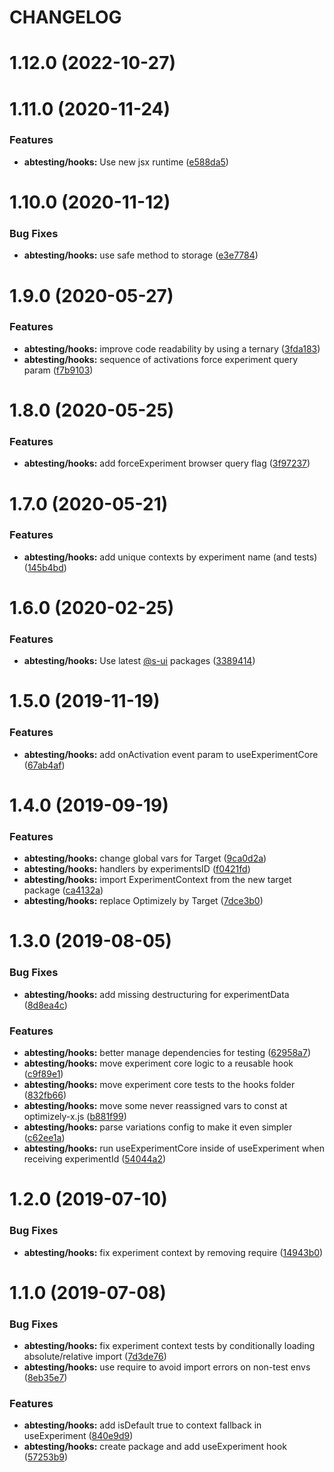 # CHANGELOG

# 1.12.0 (2022-10-27)



# 1.11.0 (2020-11-24)


### Features

* **abtesting/hooks:** Use new jsx runtime ([e588da5](https://github.com/SUI-Components/adevinta-spain-components/commit/e588da536d1104260a48e25884090119c75520cf))



# 1.10.0 (2020-11-12)


### Bug Fixes

* **abtesting/hooks:** use safe method to storage ([e3e7784](https://github.com/SUI-Components/adevinta-spain-components/commit/e3e778497a4e9b4bf123826f427e25d38a1b4099))



# 1.9.0 (2020-05-27)


### Features

* **abtesting/hooks:** improve code readability by using a ternary ([3fda183](https://github.com/SUI-Components/adevinta-spain-components/commit/3fda183398529e394fead82f70c8e863a2291ddf))
* **abtesting/hooks:** sequence of activations force experiment query param ([f7b9103](https://github.com/SUI-Components/adevinta-spain-components/commit/f7b9103e383358636eeee2762ef36608c82962d1))



# 1.8.0 (2020-05-25)


### Features

* **abtesting/hooks:** add forceExperiment browser query flag ([3f97237](https://github.com/SUI-Components/adevinta-spain-components/commit/3f9723790d3c55c0f2fc16042a4ae520d730cbd5))



# 1.7.0 (2020-05-21)


### Features

* **abtesting/hooks:** add unique contexts by experiment name (and tests) ([145b4bd](https://github.com/SUI-Components/adevinta-spain-components/commit/145b4bde09d9c94b5d06e2dd3195e35ab6576f59))



# 1.6.0 (2020-02-25)


### Features

* **abtesting/hooks:** Use latest [@s-ui](https://github.com/s-ui) packages ([3389414](https://github.com/SUI-Components/adevinta-spain-components/commit/3389414afbfd2aeb7a9756ff45c9f00861977a8b))



# 1.5.0 (2019-11-19)


### Features

* **abtesting/hooks:** add onActivation event param to useExperimentCore ([67ab4af](https://github.com/SUI-Components/adevinta-spain-components/commit/67ab4af4737ce0eca58bcfdce4b7f2592ae209bc))



# 1.4.0 (2019-09-19)


### Features

* **abtesting/hooks:** change global vars for Target ([9ca0d2a](https://github.com/SUI-Components/adevinta-spain-components/commit/9ca0d2aabcfec58561e919450df705e17fd01e7d))
* **abtesting/hooks:** handlers by experimentsID ([f0421fd](https://github.com/SUI-Components/adevinta-spain-components/commit/f0421fd95cc3c39e136bac58843464d1f98f6f78))
* **abtesting/hooks:** import ExperimentContext from the new target package ([ca4132a](https://github.com/SUI-Components/adevinta-spain-components/commit/ca4132a4c29297a34c4c5de8af6b0734f55fae33))
* **abtesting/hooks:** replace Optimizely by Target ([7dce3b0](https://github.com/SUI-Components/adevinta-spain-components/commit/7dce3b02e723e9362ca4064757b97a94e3d5919a))



# 1.3.0 (2019-08-05)


### Bug Fixes

* **abtesting/hooks:** add missing destructuring for experimentData ([8d8ea4c](https://github.com/SUI-Components/adevinta-spain-components/commit/8d8ea4ced378a2fe2901ad9db4f752f4eedc3b90))


### Features

* **abtesting/hooks:** better manage dependencies for testing ([62958a7](https://github.com/SUI-Components/adevinta-spain-components/commit/62958a7e9006f7782d8783917d01c03ba675d79a))
* **abtesting/hooks:** move experiment core logic to a reusable hook ([c9f89e1](https://github.com/SUI-Components/adevinta-spain-components/commit/c9f89e11ed4b0f0ba0138d5adb963b760e5a4a7a))
* **abtesting/hooks:** move experiment core tests to the hooks folder ([832fb66](https://github.com/SUI-Components/adevinta-spain-components/commit/832fb66674826d9975275c875c362e848525d3c4))
* **abtesting/hooks:** move some never reassigned vars to const at optimizely-x.js ([b881f99](https://github.com/SUI-Components/adevinta-spain-components/commit/b881f99fc3c2a40bda6a73e8ca19fdeca65000ea))
* **abtesting/hooks:** parse variations config to make it even simpler ([c62ee1a](https://github.com/SUI-Components/adevinta-spain-components/commit/c62ee1a9dc5aee71a7b400ac4b057605f9a5ae44))
* **abtesting/hooks:** run useExperimentCore inside of useExperiment when receiving experimentId ([54044a2](https://github.com/SUI-Components/adevinta-spain-components/commit/54044a2a3ab99ff60f5022996ead6d56b3ccbb4b))



# 1.2.0 (2019-07-10)


### Bug Fixes

* **abtesting/hooks:** fix experiment context by removing require ([14943b0](https://github.com/SUI-Components/adevinta-spain-components/commit/14943b07b8ca1e8f93f8c54ceb5d12c5756b4df0))



# 1.1.0 (2019-07-08)


### Bug Fixes

* **abtesting/hooks:** fix experiment context tests by conditionally loading absolute/relative import ([7d3de76](https://github.com/SUI-Components/adevinta-spain-components/commit/7d3de76fc9f4a46d232a3704d8a00534bb021184))
* **abtesting/hooks:** use require to avoid import errors on non-test envs ([8eb35e7](https://github.com/SUI-Components/adevinta-spain-components/commit/8eb35e78425381c4f88431248cdab64410ab4a26))


### Features

* **abtesting/hooks:** add isDefault true to context fallback in useExperiment ([840e9d9](https://github.com/SUI-Components/adevinta-spain-components/commit/840e9d97c56cb7cc2b0165f2ae0d53d87355375d))
* **abtesting/hooks:** create package and add useExperiment hook ([57253b9](https://github.com/SUI-Components/adevinta-spain-components/commit/57253b995bde0e631cb8c726d70dfe37bf418a15))



